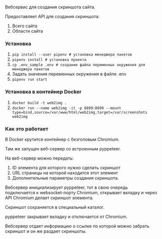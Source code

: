 Вебсервис для создания скриншота сайта.

Предоставляет API для создания скриншота:

1. Всего сайта
2. Области сайта

### Установка

1. ```pip install --user pipenv # установка менеджера пакетов```
1. ```pipenv install # установка проекта```
1. ```cp .env_sample .env # создание файла переменных окружения для менеджера пакетов```
1. Задать значения переменных окружения в файле .env 
1. ```pipenv run start```

### Установка в контейнер Docker

1. ```docker build -t web2img .```
1. ```docker run --name web2img -it -p 8899:8899 --mount type=bind,source=/var/www/html/web2img,target=/var/screenshots web2img```

### Как это работает

В Docker крутится контейнер с безголовым Chromium. 

Там же запущен веб-сервер со встроенным pyppeteer.

На веб-сервер можно передать:

1. ID элемента для которого нужно сделать скриншот
1. URL страницы на которой находится этот элемент
1. Дополнительные параметры создания скриншота.

Вебсервер инициализирует pyppeteer, тот в свою очередь подключается
к websocket-порту Chromium, открывает вкладку и через API Chromium
 делает скриншот элемента.

Скриншот сохраняется в специальный каталог.

pyppeteer закрывает вкладку и отключается от Chromium.

Вебсервер отдает информацию о ссылке по которой можно забрать скриншот и
он же раздает скриншоты.